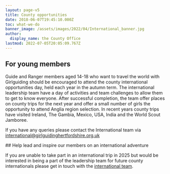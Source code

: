 ```yaml
---
layout: page-v5
title: County opportunities
date: 2018-06-07T19:45:10.000Z
toc: what-we-do
banner_image: /assets/images/2022/04/International_banner.jpg
author:
  display_name: the County Office
lastmod: 2022-07-05T20:05:09.767Z
---
```

## For young members

Guide and Ranger members aged 14-18 who want to travel the world with Girlguiding should be encouraged to attend the county international opportunities day, held each year in the autumn term.  The international leadership team have a day of activities and team challenges to allow them to get to know everyone. After successful completion, the team offer places on county trips for the next year and offer a small number of girls the opportunity to attend Anglia region selection. In recent years county trips have visited Ireland, The Gambia, Mexico, USA, India and the World Scout Jamboree.

If you have any queries please contact the International team via <international@girlguidinghertfordshire.org.uk>

<div class="alert alert-info" markdown="1">
## Help lead and inspire our members on an international adventure

If you are unable to take part in an international trip in 2025 but would be interested in being a part of the leadership team for future county internationals please get in touch with the [international team](mailto:international@girlguidinghertfordshire.org.uk).
</div>

